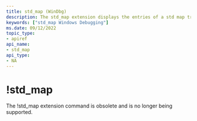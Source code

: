 ```yaml
---
title: std_map (WinDbg)
description: The std_map extension displays the entries of a std map tree.
keywords: ["std_map Windows Debugging"]
ms.date: 09/12/2022
topic_type:
- apiref
api_name:
- std_map
api_type:
- NA
---
```


# !std\_map

The !std\_map extension command is obsolete and is no longer being supported. 

